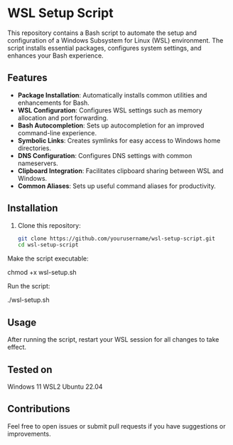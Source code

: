# WSL Setup Script

This repository contains a Bash script to automate the setup and configuration of a Windows Subsystem for Linux (WSL) environment. The script installs essential packages, configures system settings, and enhances your Bash experience.

## Features

- **Package Installation**: Automatically installs common utilities and enhancements for Bash.
- **WSL Configuration**: Configures WSL settings such as memory allocation and port forwarding.
- **Bash Autocompletion**: Sets up autocompletion for an improved command-line experience.
- **Symbolic Links**: Creates symlinks for easy access to Windows home directories.
- **DNS Configuration**: Configures DNS settings with common nameservers.
- **Clipboard Integration**: Facilitates clipboard sharing between WSL and Windows.
- **Common Aliases**: Sets up useful command aliases for productivity.

## Installation

1. Clone this repository:
   ```bash
   git clone https://github.com/yourusername/wsl-setup-script.git
   cd wsl-setup-script
   
Make the script executable:


  chmod +x wsl-setup.sh

Run the script:


  ./wsl-setup.sh

## Usage
After running the script, restart your WSL session for all changes to take effect.

## Tested on

Windows 11 WSL2
Ubuntu 22.04

## Contributions
Feel free to open issues or submit pull requests if you have suggestions or improvements.
